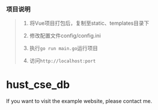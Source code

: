 ### 项目说明
> 1. 将Vue项目打包后，复制至static、templates目录下
> 
> 2. 修改配置文件config/config.ini
> 
> 3. 执行```go run main.go```运行项目
> 
> 4. 访问```http://localhost:port ```
# hust_cse_db

If you want to visit the example website, please contact me.

